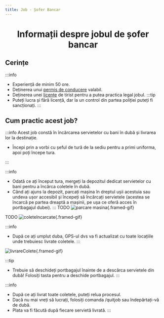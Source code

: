 ```yaml
---
title: Job - Șofer Bancar
---
```


<script setup> 
    import KeyIcon from '../.vitepress/components/KeyIcon.vue'
</script>

# <span class="title-font"><center>Informații despre jobul de șofer bancar</center></span>

## <span class="header-font">Cerințe</span>

:::info
- Experiență de minim 50 ore.
- Deținerea unui [permis de conducere](/general/scoala) valabil.
- Deținerea unei [licențe](/general/licente) de tirist pentru a putea practica legal jobul.
:::tip
- Puteți lucra și fără licență, dar la un control din partea poliției puteți fi sancționați.
:::

## <span class="header-font"> Cum practic acest job? </span>
:::info
Acest job constă în încărcarea servietelor cu bani în dubă și livrarea lor la destinație.

- Începi prin a vorbi cu șeful de tură de la sediu pentru a primi uniforma, apoi poți începe tura.
<!-- :::details NPC TODO
![](https://i.imgur.com/Y70TgIY.png){.framed-photo}
::: -->

<!-- To Remove this points -->
:::

:::info
- Odată ce ați început tura, mergeți la depozitul dedicat servietelor cu bani pentru a încărca coletele în dubă.
- Când ați ajuns la depozit, parcați mașina în dreptul ușii acestuia sau undeva ușor accesibil și începeți să încărcați servietele (acestea se încarcă pe partea dreaptă a mașinii, pe ușa ce oferă acces în portbagajul dubei).
:::
TODO
![parcare masina](https://i.imgur.com/rYblMB5.gif){.framed-gif}

TODO
![coleteIncarcate](https://i.imgur.com/Ro6XTaO.gif){.framed-gif}

:::info
- După ce ați umplut duba, GPS-ul dvs va fi actualizat cu toate locațiile unde trebuiesc livrate coletele.
:::

![livrareColete](https://i.imgur.com/ASosZSh.gif){.framed-gif}

:::tip
- Trebuie să deschideți portbagajul înainte de a descărca servietele din dubă! Folosiți tasta <KeyIcon keyType="z" /> pentru a deschide portbagajul.
:::

:::info
- După ce ați livrat toate coletele, puteți relua procesul.
- Dacă nu mai vreți să lucrați, folosiți comanda /quitjob sau îndepărtați-vă de dubă.
- Plata va fi făcută după fiecare servietă livrată.
:::